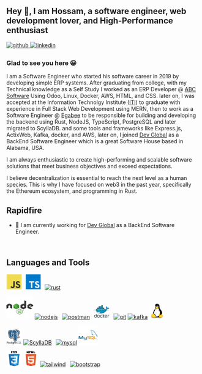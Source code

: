 ## Hey 👋, I am Hossam, a software engineer, web development lover, and High-Performance enthusiast  

<a href="https://github.com/shifty11" target="_blank">
<img src=https://img.shields.io/badge/github-%2324292e.svg?&style=for-the-badge&logo=github&logoColor=white alt=github style="margin-bottom: 5px;" />
</a>
<a href="https://linkedin.com/in/hosam-tarek/" target="_blank">
<img src=https://img.shields.io/badge/linkedin-%231E77B5.svg?&style=for-the-badge&logo=linkedin&logoColor=white alt=linkedin style="margin-bottom: 5px;" />
</a>

### Glad to see you here 😀

I am a Software Engineer who started his software career in 2019 by developing simple ERP systems. After graduating from college, with my Technical knowledge as a Self Study I worked as an ERP Developer @ [ABC Software](https://abcsuppor.abcsoftwa.com/) Using Odoo, Linux, Docker, AWS, HTML, and CSS. later on, I was accepted at the Information Technolgy Institute ([ITI](https://iti.gov.eg/home)) to graduate with experience in Full Stack Web Development using MERN, then to work as a Software Engineer @ [Egabee](https://www.egabee.com/) to be responsible for building and developing the backend using Rust, NodeJS, TypeScript, PostgreSQL and later migrated to ScyllaDB. and some tools and frameworks like Express.js, ActixWeb, Kafka, docker, and AWS, later on, I joined [Dev Global](https://www.egabee.com/) as a BackEnd Software Engineer which is a great Software House based in Alabama, USA.

I am always enthusiastic to create high-performing and scalable software solutions that meet business objectives and exceed expectations.

I believe decentralization is essential to reach the next level as a human species. This is why I have focused on web3 in the past year, specifically the Ethereum ecosystem, and programming in Rust. 
<br/>  


## Rapidfire  
- 🦾 I am currently working for [Dev Global](https://www.egabee.com/) as a BackEnd Software Engineer.

<br/>  


## Languages and Tools  
<p align="left"> 
<a title="javascript" href="https://developer.mozilla.org/en-US/docs/Web/JavaScript" target="_blank" rel="noreferrer" style="margin-right: 6px;"> <img src="https://raw.githubusercontent.com/devicons/devicon/master/icons/javascript/javascript-original.svg" alt="javascript" width="40" height="40"/></a>
<a title="typescript" href="https://www.typescriptlang.org/" target="_blank" rel="noreferrer" style="margin-right: 6px;"> <img src="https://raw.githubusercontent.com/devicons/devicon/master/icons/typescript/typescript-original.svg" alt="typescript" width="40" height="40"/></a>
<a title="rust-lang" href="https://www.rust-lang.org" target="_blank" rel="noreferrer" style="margin-right: 6px;"> <img src="https://upload.wikimedia.org/wikipedia/commons/thumb/2/20/Rustacean-orig-noshadow.svg/1200px-Rustacean-orig-noshadow.svg.png" alt="rust" width="50" height="40"/></a>

<a title="nodejs" href="https://nodejs.org" target="_blank" rel="noreferrer" > <img src="https://raw.githubusercontent.com/devicons/devicon/master/icons/nodejs/nodejs-original-wordmark.svg" alt="nodejs" width="70" height="60"/></a>
<a title="actix web" href="https://actix.rs/" target="_blank" rel="noreferrer" style="margin-right: 7px;"> <img src="https://kelvinfan001.github.io/assets/img/actix/logo-large.png" alt="nodejs" width="120" height="40"/></a>
<a title="postman" href="https://postman.com" target="_blank" rel="noreferrer" style="margin-right: 7px;"> <img src="https://www.vectorlogo.zone/logos/getpostman/getpostman-icon.svg" alt="postman" width="40" height="40"/></a>
<a title="docker" href="https://www.docker.com/" target="_blank" rel="noreferrer" style="margin-right: 7px;"> <img src="https://raw.githubusercontent.com/devicons/devicon/master/icons/docker/docker-original-wordmark.svg" alt="docker" width="40" height="40"/></a>
<a title="git" href="https://git-scm.com/" target="_blank" rel="noreferrer" > <img src="https://www.vectorlogo.zone/logos/git-scm/git-scm-icon.svg" alt="git" width="40" height="40"/></a>
<a title="kafka" href="https://kafka.apache.org/" target="_blank" rel="noreferrer" > <img src="https://www.vectorlogo.zone/logos/apache_kafka/apache_kafka-icon.svg" alt="kafka" width="40" height="40"/></a>
<a title="linux" href="https://www.linux.org/" target="_blank" rel="noreferrer" > <img src="https://raw.githubusercontent.com/devicons/devicon/master/icons/linux/linux-original.svg" alt="linux" width="40" height="40"/></a>

<a title="postgresql" href="https://www.postgresql.org" target="_blank" rel="noreferrer" > <img src="https://raw.githubusercontent.com/devicons/devicon/master/icons/postgresql/postgresql-original-wordmark.svg" alt="postgresql" width="40" height="40"/></a>
<a title="ScyllaDB" href="https://www.scylladb.com/" target="_blank" rel="noreferrer" style="margin-right: 7px;"> <img src="https://www.scylladb.com/wp-content/uploads/scylla-opensource-1.png" alt="ScyllaDB" width="40" height="60"/></a>
<a title="MongoDB" href="https://www.mongodb.com/" target="_blank" rel="noreferrer" > <img src="https://seeklogo.com/images/M/mongodb-logo-3659963037-seeklogo.com.png" alt="mysql" width="120" height="40"/></a>
<a title="mysql" href="https://www.mysql.com/" target="_blank" rel="noreferrer" > <img src="https://raw.githubusercontent.com/devicons/devicon/master/icons/mysql/mysql-original-wordmark.svg" alt="mysql" width="50" height="50"/></a>
 
 <a title="CSS 3" href="https://www.w3schools.com/css/" target="_blank" rel="noreferrer" > <img src="https://raw.githubusercontent.com/devicons/devicon/master/icons/css3/css3-original-wordmark.svg" alt="css3" width="40" height="40"/></a>
<a title="HTML 5" href="https://www.w3.org/html/" target="_blank" rel="noreferrer" > <img src="https://raw.githubusercontent.com/devicons/devicon/master/icons/html5/html5-original-wordmark.svg" alt="html5" width="40" height="40"/></a>
<a title="tailwindcss" href="https://tailwindcss.com/" target="_blank" rel="noreferrer" style="margin-right: 7px;"> <img src="https://www.vectorlogo.zone/logos/tailwindcss/tailwindcss-icon.svg" alt="tailwind" width="40" height="40"/></a>
<a title="bootstrap" href="https://getbootstrap.com/" target="_blank" rel="noreferrer" > <img src="https://www.brcline.com/wp-content/uploads/2016/01/bootstrap-logo-300x240.png" alt="bootstrap" width="40" height="40"/></a>
 </p>
 </p>
